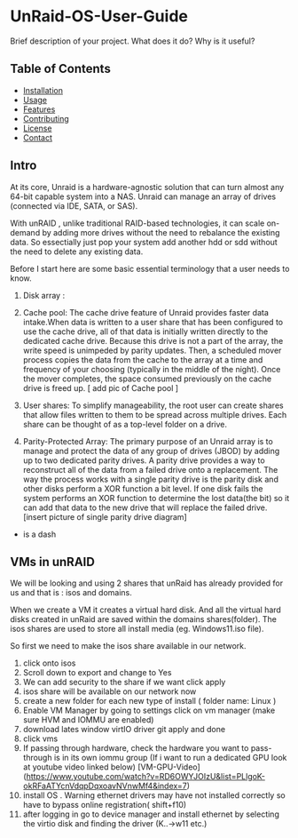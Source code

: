 # UnRaid-OS-User-Guide

Brief description of your project. What does it do? Why is it useful?

## Table of Contents

- [Installation](#installation)
- [Usage](#usage)
- [Features](#features)
- [Contributing](#contributing)
- [License](#license)
- [Contact](#contact)

## Intro

At its core, Unraid is a hardware-agnostic solution that can turn almost any 64-bit capable system into a NAS. Unraid can manage an array of drives (connected via IDE, SATA, or SAS).

With unRAID , unlike traditional RAID-based technologies, it can scale on-demand by adding more drives without the need to rebalance the existing data. So essectially just pop your system add another hdd or sdd without the need to delete any existing data. 

Before I start here are some basic essential terminology that a user needs to know.

1. Disk array :

2. Cache pool: The cache drive feature of Unraid provides faster data intake.When data is written to a user share that has been configured to use the cache drive, all of that data is initially written directly to the dedicated cache drive. Because this drive is not a part of the array, the write speed is unimpeded by parity updates. Then, a scheduled mover process copies the data from the cache to the array at a time and frequency of your choosing (typically in the middle of the night). Once the mover completes, the space consumed previously on the cache drive is freed up.
[ add pic of Cache pool ]

3. User shares: To simplify manageability, the root user can create shares that allow files written to them to be spread across multiple drives. Each share can be thought of as a top-level folder on a drive. 

4. Parity-Protected Array: The primary purpose of an Unraid array is to manage and protect the data of any group of drives (JBOD) by adding up to two dedicated parity drives. A parity drive provides a way to reconstruct all of the data from a failed drive onto a replacement. The way the process works with a single parity drive is the parity disk and other disks perform a XOR function a bit level. If one disk fails the system performs an XOR function to determine the lost data(the bit) so it can add that data to the new drive that will replace the failed drive. 
[insert picture of single parity drive diagram]


* is a dash

## VMs in unRAID

We will be looking and using 2 shares that unRaid has already provided for us and that is : isos and domains.

When we create a VM it creates a virtual hard disk. And all the virtual hard disks created in unRaid are saved within the domains shares(folder). The isos shares are used to store all install media (eg. Windows11.iso file). 

So first we need to make the isos share available in our network. 

1. click onto isos 
2. Scroll down to export and change to Yes
3. We can add security to the share if we want click apply
4. isos share will be available on our network now 
5. create a new folder for each new type of install ( folder name: Linux )
6. Enable VM Manager by going to settings click on vm manager (make sure HVM and IOMMU are enabled)
7. download lates window virtIO driver git apply and done
8. click vms 
9. If passing through hardware, check the hardware you want to pass-through is in its own iommu group (If i want to run a dedicated GPU look at youtube video linked below)
[VM-GPU-Video]
(https://www.youtube.com/watch?v=RD6OWYJOIzU&list=PLlgoK-okRFaATYcnVdqpDqxoavNVnwMf4&index=7) 
10. install OS . Warning ethernet drivers may have not installed correctly so have to bypass online registration( shift+f10)
11. after logging in go to device manager and install ethernet by selecting the virtio disk and finding the driver (K..->w11 etc.)